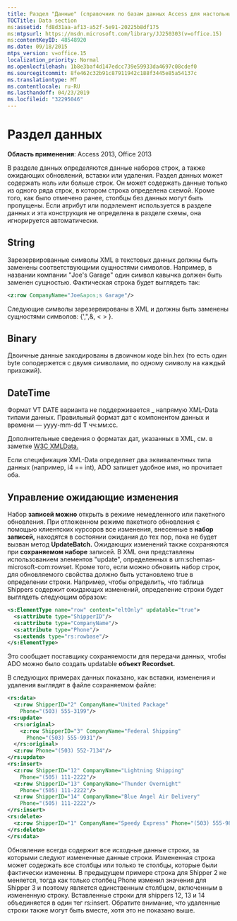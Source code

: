 ```yaml
---
title: Раздел "Данные" (справочник по базам данных Access для настольных ПК)
TOCTitle: Data section
ms:assetid: fd8d31aa-af13-a52f-5e91-20225b8df175
ms:mtpsurl: https://msdn.microsoft.com/library/JJ250303(v=office.15)
ms:contentKeyID: 48548920
ms.date: 09/18/2015
mtps_version: v=office.15
localization_priority: Normal
ms.openlocfilehash: 1b8e3baf4d147edcc739e59933da4697c08cdef0
ms.sourcegitcommit: 8fe462c32b91c87911942c188f3445e85a54137c
ms.translationtype: MT
ms.contentlocale: ru-RU
ms.lasthandoff: 04/23/2019
ms.locfileid: "32295046"
---
```

# <a name="data-section"></a>Раздел данных

**Область применения**: Access 2013, Office 2013

В разделе данных определяются данные наборов строк, а также ожидающих обновлений, вставки или удаления. Раздел данных может содержать ноль или больше строк. Он может содержать данные только из одного ряда строк, в котором строка определена схемой. Кроме того, как было отмечено ранее, столбцы без данных могут быть пропущены. Если атрибут или подэлемент используется в разделе данных и эта конструкция не определена в разделе схемы, она игнорируется автоматически.

## <a name="string"></a>String

Зарезервированные символы XML в текстовых данных должны быть заменены соответствующими сущностями символов. Например, в названии компании "Joe's Garage" один символ кавычка должен быть заменен сущностью. Фактическая строка будет выглядеть так:

```xml  
<z:row CompanyName="Joe&apos;s Garage"/> 
```

Следующие символы зарезервированы в XML и должны быть заменены сущностями символов: {',",&, \< \> }.

## <a name="binary"></a>Binary

Двоичные данные закодированы в двоичном коде bin.hex (то есть один byte соподержется с двумя символами, по одному символу на каждый прихожий).

## <a name="datetime"></a>DateTime

Формат VT DATE варианта не поддерживается \_ напрямую XML-Data типами данных. Правильный формат дат с компонентом данных и времени — yyyy-mm-dd **T** чч:мм:сс.

Дополнительные сведения о форматах дат, указанных в XML, см. в заметке [W3C XMLData.](https://www.w3.org/TR/1998/NOTE-XML-data-0105/)

Если спецификация XML-Data определяет два эквивалентных типа данных (например, i4 == int), ADO запишет удобное имя, но прочитает оба.

## <a name="managing-pending-changes"></a>Управление ожидающие изменения

Набор **записей можно** открыть в режиме немедленного или пакетного обновления. При отложенном режиме пакетного обновления с помощью клиентских курсоров все изменения, внесенные в **набор записей,** находятся в состоянии ожидания до тех пор, пока не будет вызван метод **UpdateBatch.** Ожидающих изменений также сохраняются при **сохраняемом наборе** записей. В XML они представлены использованием элементов "update", определенных в urn:schemas-microsoft-com:rowset. Кроме того, если можно обновить набор строк, для обновляемого свойства должно быть установлено true в определении строки. Например, чтобы определить, что таблица Shippers содержит ожидающих изменений, определение строки будет выглядеть следующим образом:

```xml 
<s:ElementType name="row" content="eltOnly" updatable="true"> 
  <s:attribute type="ShipperID"/> 
  <s:attribute type="CompanyName"/> 
  <s:attribute type="Phone"/> 
  <s:extends type="rs:rowbase"/> 
</s:ElementType> 
```

Это сообщает поставщику сохраняемости для передачи данных, чтобы ADO можно было создать updatable **объект Recordset.**

В следующих примерах данных показано, как вставки, изменения и удаления выглядят в файле сохраняемом файле:

```xml 
<rs:data> 
  <z:row ShipperID="2" CompanyName="United Package"  
    Phone="(503) 555-3199"/> 
<rs:update> 
  <rs:original> 
    <z:row ShipperID="3" CompanyName="Federal Shipping"  
      Phone="(503) 555-9931"/> 
  </rs:original> 
  <z:row Phone="(503) 552-7134"/> 
</rs:update> 
<rs:insert> 
  <z:row ShipperID="12" CompanyName="Lightning Shipping"  
    Phone="(505) 111-2222"/> 
  <z:row ShipperID="13" CompanyName="Thunder Overnight"  
    Phone="(505) 111-2222"/> 
  <z:row ShipperID="14" CompanyName="Blue Angel Air Delivery"  
    Phone="(505) 111-2222"/> 
</rs:insert> 
<rs:delete> 
  <z:row ShipperID="1" CompanyName="Speedy Express" Phone="(503) 555-9831"/> 
</rs:delete> 
</rs:data> 
```

Обновление всегда содержит все исходные данные строки, за которыми следуют измененные данные строки. Измененная строка может содержать все столбцы или только те столбцы, которые были фактически изменены. В предыдущем примере строка для Shipper 2 не меняется, тогда как только столбец Phone изменил значения для Shipper 3 и поэтому является единственным столбцом, включенным в измененную строку. Вставленные строки для shippers 12, 13 и 14 объединяется в один тег rs:insert. Обратите внимание, что удаленные строки также могут быть вместе, хотя это не показано выше.

